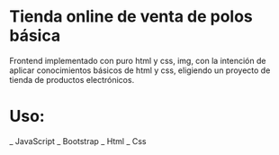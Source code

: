 #  Tienda online de venta de polos básica
Frontend implementado con puro html y css, img, con la intención de aplicar conocimientos básicos de html y css, eligiendo un proyecto de tienda de productos electrónicos. 

#  Uso:
_ JavaScript
_ Bootstrap 
_ Html 
_ Css 



